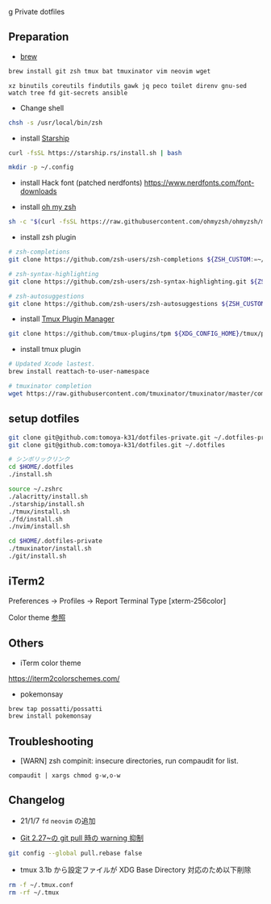 g Private dotfiles

## Preparation

- [brew](https://brew.sh/)

```sh
brew install git zsh tmux bat tmuxinator vim neovim wget
```

```
xz binutils coreutils findutils gawk jq peco toilet direnv gnu-sed watch tree fd git-secrets ansible
```

- Change shell

```sh
chsh -s /usr/local/bin/zsh
```

- install [Starship](https://starship.rs/)

```sh
curl -fsSL https://starship.rs/install.sh | bash
```

```sh
mkdir -p ~/.config
```

- install Hack font (patched nerdfonts)
  https://www.nerdfonts.com/font-downloads

- install [oh my zsh](https://github.com/ohmyzsh/ohmyzsh)

```sh
sh -c "$(curl -fsSL https://raw.githubusercontent.com/ohmyzsh/ohmyzsh/master/tools/install.sh)"
```

- install zsh plugin

```sh
# zsh-completions
git clone https://github.com/zsh-users/zsh-completions ${ZSH_CUSTOM:=~/.oh-my-zsh/custom}/plugins/zsh-completions

# zsh-syntax-highlighting
git clone https://github.com/zsh-users/zsh-syntax-highlighting.git ${ZSH_CUSTOM:-~/.oh-my-zsh/custom}/plugins/zsh-syntax-highlighting

# zsh-autosuggestions
git clone https://github.com/zsh-users/zsh-autosuggestions ${ZSH_CUSTOM:-~/.oh-my-zsh/custom}/plugins/zsh-autosuggestions
```

- install [Tmux Plugin Manager](https://github.com/tmux-plugins/tpm)

```sh
git clone https://github.com/tmux-plugins/tpm ${XDG_CONFIG_HOME}/tmux/plugins/tpm
```

- install tmux plugin

```sh
# Updated Xcode lastest.
brew install reattach-to-user-namespace

# tmuxinator completion
wget https://raw.githubusercontent.com/tmuxinator/tmuxinator/master/completion/tmuxinator.zsh -O /usr/local/share/zsh/site-functions/_tmuxinator
```

## setup dotfiles

```sh
git clone git@github.com:tomoya-k31/dotfiles-private.git ~/.dotfiles-private
git clone git@github.com:tomoya-k31/dotfiles.git ~/.dotfiles

# シンボリックリンク
cd $HOME/.dotfiles
./install.sh

source ~/.zshrc
./alacritty/install.sh
./starship/install.sh
./tmux/install.sh
./fd/install.sh
./nvim/install.sh

cd $HOME/.dotfiles-private
./tmuxinator/install.sh
./git/install.sh
```

## iTerm2

Preferences -> Profiles -> Report Terminal Type [xterm-256color]

Color theme [参照](https://raw.githubusercontent.com/mbadolato/iTerm2-Color-Schemes/master/schemes/Neutron.itermcolors)

## Others

- iTerm color theme

https://iterm2colorschemes.com/

- pokemonsay

```sh
brew tap possatti/possatti
brew install pokemonsay
```

## Troubleshooting

- [WARN] zsh compinit: insecure directories, run compaudit for list.

```
compaudit | xargs chmod g-w,o-w
```

## Changelog

- 21/1/7
  `fd` `neovim` の追加

- [Git 2.27~の git pull 時の warning 抑制](https://qiita.com/tearoom6/items/0237080aaf2ad46b1963)

```sh
git config --global pull.rebase false
```

- tmux 3.1b から設定ファイルが XDG Base Directory 対応のため以下削除

```sh
rm -f ~/.tmux.conf
rm -rf ~/.tmux
```
